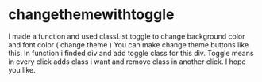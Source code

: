 # changethemewithtoggle
I made a function and used classList.toggle to change background color and font color ( change theme )
You can make change theme buttons like this.
In function i finded div and add toggle class for this div.
Toggle means in every click adds class i want and remove class in another click.
I hope you like.
